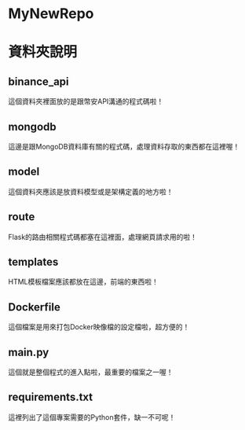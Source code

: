 # MyNewRepo
# 資料夾說明

## binance_api
這個資料夾裡面放的是跟幣安API溝通的程式碼啦！

## mongodb
這邊是跟MongoDB資料庫有關的程式碼，處理資料存取的東西都在這裡喔！

## model
這個資料夾應該是放資料模型或是架構定義的地方啦！

## route
Flask的路由相關程式碼都塞在這裡面，處理網頁請求用的啦！

## templates
HTML模板檔案應該都放在這邊，前端的東西啦！

## Dockerfile
這個檔案是用來打包Docker映像檔的設定檔啦，超方便的！

## main.py
這個就是整個程式的進入點啦，最重要的檔案之一喔！

## requirements.txt
這裡列出了這個專案需要的Python套件，缺一不可呢！

